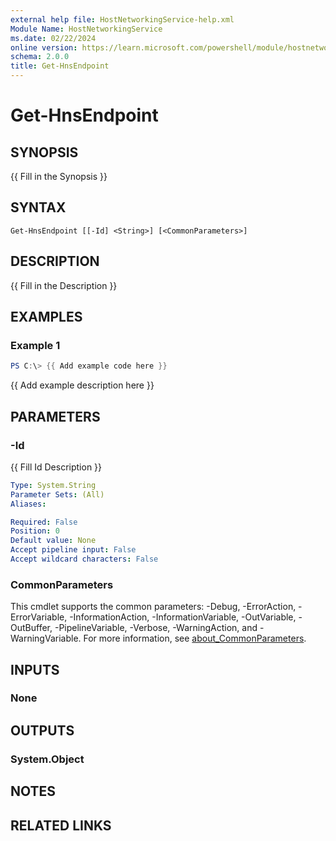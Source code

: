 ```yaml
---
external help file: HostNetworkingService-help.xml
Module Name: HostNetworkingService
ms.date: 02/22/2024
online version: https://learn.microsoft.com/powershell/module/hostnetworkingservice/get-hnsendpoint?view=windowsserver2025-ps&wt.mc_id=ps-gethelp
schema: 2.0.0
title: Get-HnsEndpoint
---
```


# Get-HnsEndpoint

## SYNOPSIS
{{ Fill in the Synopsis }}

## SYNTAX

```
Get-HnsEndpoint [[-Id] <String>] [<CommonParameters>]
```

## DESCRIPTION
{{ Fill in the Description }}

## EXAMPLES

### Example 1
```powershell
PS C:\> {{ Add example code here }}
```

{{ Add example description here }}

## PARAMETERS

### -Id
{{ Fill Id Description }}

```yaml
Type: System.String
Parameter Sets: (All)
Aliases:

Required: False
Position: 0
Default value: None
Accept pipeline input: False
Accept wildcard characters: False
```

### CommonParameters
This cmdlet supports the common parameters: -Debug, -ErrorAction, -ErrorVariable, -InformationAction, -InformationVariable, -OutVariable, -OutBuffer, -PipelineVariable, -Verbose, -WarningAction, and -WarningVariable. For more information, see [about_CommonParameters](http://go.microsoft.com/fwlink/?LinkID=113216).

## INPUTS

### None

## OUTPUTS

### System.Object
## NOTES

## RELATED LINKS

